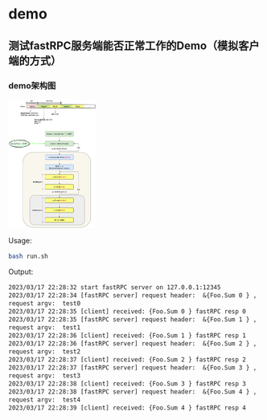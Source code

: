 # demo
测试fastRPC服务端能否正常工作的Demo（模拟客户端的方式）
---
### demo架构图
<img src="../sources/fastRPC_demo.drawio.png" style="zoom: 25%;" />

Usage:
```bash
bash run.sh
```
Output:
```text
2023/03/17 22:28:32 start fastRPC server on 127.0.0.1:12345
2023/03/17 22:28:34 [fastRPC server] request header:  &{Foo.Sum 0 } , request argv:  test0
2023/03/17 22:28:35 [client] received: {Foo.Sum 0 } fastRPC resp 0
2023/03/17 22:28:35 [fastRPC server] request header:  &{Foo.Sum 1 } , request argv:  test1
2023/03/17 22:28:36 [client] received: {Foo.Sum 1 } fastRPC resp 1
2023/03/17 22:28:36 [fastRPC server] request header:  &{Foo.Sum 2 } , request argv:  test2
2023/03/17 22:28:37 [client] received: {Foo.Sum 2 } fastRPC resp 2
2023/03/17 22:28:37 [fastRPC server] request header:  &{Foo.Sum 3 } , request argv:  test3
2023/03/17 22:28:38 [client] received: {Foo.Sum 3 } fastRPC resp 3
2023/03/17 22:28:38 [fastRPC server] request header:  &{Foo.Sum 4 } , request argv:  test4
2023/03/17 22:28:39 [client] received: {Foo.Sum 4 } fastRPC resp 4
```